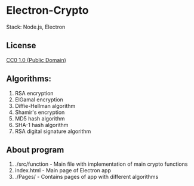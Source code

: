 # Electron-Crypto
Stack: Node.js, Electron

## License

[CC0 1.0 (Public Domain)](LICENSE.md)
## Algorithms:
1. RSA encryption
2. ElGamal encryption
3. Diffie-Hellman algorithm
4. Shamir's encryption
5. MD5 hash algorithm
6. SHA-1 hash algorithm
7. RSA digital signature algorithm

## About program
1. ./src/function - Main file with implementation of main crypto functions 
2. index.html - Main page of Electron app
3. ./Pages/ -  Contains pages of app with different algorithms 


